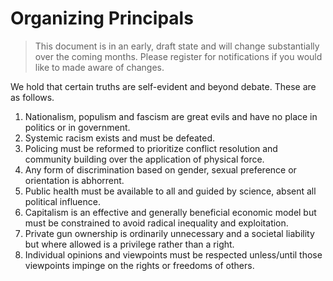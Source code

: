 # Organizing Principals

> This document is in an early, draft state and will change substantially over the coming months. Please register for notifications if you would like to made aware of changes.

We hold that certain truths are self-evident and beyond debate. These are as follows.

1. Nationalism, populism and fascism are great evils and have no place in politics or in government.
2. Systemic racism exists and must be defeated.
3. Policing must be reformed to prioritize conflict resolution and community building over the application of physical force.
4. Any form of discrimination based on gender, sexual preference or orientation is abhorrent.
5. Public health must be available to all and guided by science, absent all political influence.
6. Capitalism is an effective and generally beneficial economic model but must be constrained to avoid radical inequality and exploitation.
7. Private gun ownership is ordinarily unnecessary and a societal liability but where allowed is a privilege rather than a right.
8. Individual opinions and viewpoints must be respected unless/until those viewpoints impinge on the rights or freedoms of others.